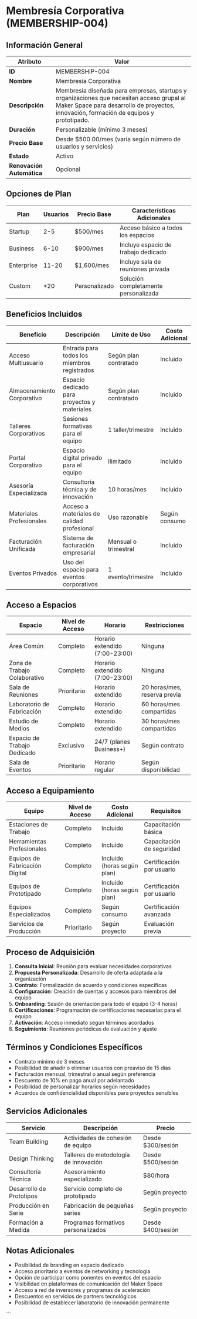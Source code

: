 # Membresía Corporativa (MEMBERSHIP-004)

## Información General

| Atributo | Valor |
|----------|-------|
| **ID** | MEMBERSHIP-004 |
| **Nombre** | Membresía Corporativa |
| **Descripción** | Membresía diseñada para empresas, startups y organizaciones que necesitan acceso grupal al Maker Space para desarrollo de proyectos, innovación, formación de equipos y prototipado. |
| **Duración** | Personalizable (mínimo 3 meses) |
| **Precio Base** | Desde $500.00/mes (varía según número de usuarios y servicios) |
| **Estado** | Activo |
| **Renovación Automática** | Opcional |

## Opciones de Plan

| Plan | Usuarios | Precio Base | Características Adicionales |
|------|----------|-------------|----------------------------|
| Startup | 2-5 | $500/mes | Acceso básico a todos los espacios |
| Business | 6-10 | $900/mes | Incluye espacio de trabajo dedicado |
| Enterprise | 11-20 | $1,600/mes | Incluye sala de reuniones privada |
| Custom | +20 | Personalizado | Solución completamente personalizada |

## Beneficios Incluidos

| Beneficio | Descripción | Límite de Uso | Costo Adicional |
|-----------|-------------|---------------|-----------------|
| Acceso Multiusuario | Entrada para todos los miembros registrados | Según plan contratado | Incluido |
| Almacenamiento Corporativo | Espacio dedicado para proyectos y materiales | Según plan contratado | Incluido |
| Talleres Corporativos | Sesiones formativas para el equipo | 1 taller/trimestre | Incluido |
| Portal Corporativo | Espacio digital privado para el equipo | Ilimitado | Incluido |
| Asesoría Especializada | Consultoría técnica y de innovación | 10 horas/mes | Incluido |
| Materiales Profesionales | Acceso a materiales de calidad profesional | Uso razonable | Según consumo |
| Facturación Unificada | Sistema de facturación empresarial | Mensual o trimestral | Incluido |
| Eventos Privados | Uso del espacio para eventos corporativos | 1 evento/trimestre | Incluido |

## Acceso a Espacios

| Espacio | Nivel de Acceso | Horario | Restricciones |
|---------|-----------------|---------|---------------|
| Área Común | Completo | Horario extendido (7:00-23:00) | Ninguna |
| Zona de Trabajo Colaborativo | Completo | Horario extendido (7:00-23:00) | Ninguna |
| Sala de Reuniones | Prioritario | Horario extendido | 20 horas/mes, reserva previa |
| Laboratorio de Fabricación | Completo | Horario extendido | 60 horas/mes compartidas |
| Estudio de Medios | Completo | Horario extendido | 30 horas/mes compartidas |
| Espacio de Trabajo Dedicado | Exclusivo | 24/7 (planes Business+) | Según contrato |
| Sala de Eventos | Prioritario | Horario regular | Según disponibilidad |

## Acceso a Equipamiento

| Equipo | Nivel de Acceso | Costo Adicional | Requisitos |
|--------|-----------------|-----------------|------------|
| Estaciones de Trabajo | Completo | Incluido | Capacitación básica |
| Herramientas Profesionales | Completo | Incluido | Capacitación de seguridad |
| Equipos de Fabricación Digital | Completo | Incluido (horas según plan) | Certificación por usuario |
| Equipos de Prototipado | Completo | Incluido (horas según plan) | Certificación por usuario |
| Equipos Especializados | Completo | Según consumo | Certificación avanzada |
| Servicios de Producción | Prioritario | Según proyecto | Evaluación previa |

## Proceso de Adquisición

1. **Consulta Inicial**: Reunión para evaluar necesidades corporativas
2. **Propuesta Personalizada**: Desarrollo de oferta adaptada a la organización
3. **Contrato**: Formalización de acuerdo y condiciones específicas
4. **Configuración**: Creación de cuentas y accesos para miembros del equipo
5. **Onboarding**: Sesión de orientación para todo el equipo (3-4 horas)
6. **Certificaciones**: Programación de certificaciones necesarias para el equipo
7. **Activación**: Acceso inmediato según términos acordados
8. **Seguimiento**: Reuniones periódicas de evaluación y ajuste

## Términos y Condiciones Específicos

- Contrato mínimo de 3 meses
- Posibilidad de añadir o eliminar usuarios con preaviso de 15 días
- Facturación mensual, trimestral o anual según preferencia
- Descuento de 10% en pago anual por adelantado
- Posibilidad de personalizar horarios según necesidades
- Acuerdos de confidencialidad disponibles para proyectos sensibles

## Servicios Adicionales

| Servicio | Descripción | Precio |
|----------|-------------|--------|
| Team Building | Actividades de cohesión de equipo | Desde $300/sesión |
| Design Thinking | Talleres de metodología de innovación | Desde $500/sesión |
| Consultoría Técnica | Asesoramiento especializado | $80/hora |
| Desarrollo de Prototipos | Servicio completo de prototipado | Según proyecto |
| Producción en Serie | Fabricación de pequeñas series | Según proyecto |
| Formación a Medida | Programas formativos personalizados | Desde $400/sesión |

## Notas Adicionales

- Posibilidad de branding en espacio dedicado
- Acceso prioritario a eventos de networking y tecnología
- Opción de participar como ponentes en eventos del espacio
- Visibilidad en plataformas de comunicación del Maker Space
- Acceso a red de inversores y programas de aceleración
- Descuentos en servicios de partners tecnológicos
- Posibilidad de establecer laboratorio de innovación permanente

\`\`\`
